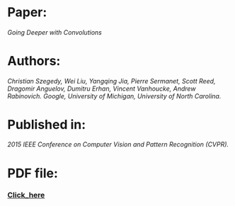 # Paper: 
###### Going Deeper with Convolutions
# Authors:
###### Christian Szegedy, Wei Liu, Yangqing Jia, Pierre Sermanet, Scott Reed, Dragomir Anguelov, Dumitru Erhan, Vincent Vanhoucke, Andrew Rabinovich. Google, University of Michigan, University of North Carolina.
# Published in:
###### 2015 IEEE Conference on Computer Vision and Pattern Recognition (CVPR).
# PDF file:
### [Click_here](1409.4842.pdf)
